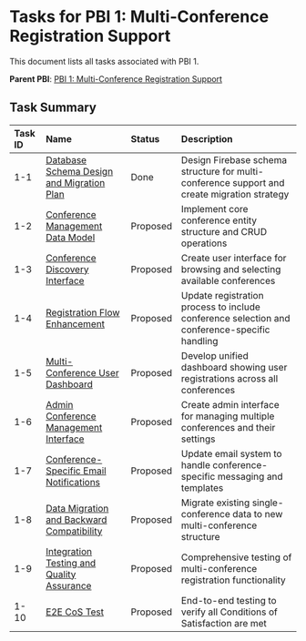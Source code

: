# Tasks for PBI 1: Multi-Conference Registration Support

This document lists all tasks associated with PBI 1.

**Parent PBI**: [PBI 1: Multi-Conference Registration Support](./prd.md)

## Task Summary

| Task ID | Name | Status | Description |
| :------ | :--------------------------------------- | :------- | :--------------------------------- |
| 1-1 | [Database Schema Design and Migration Plan](./1-1.md) | Done | Design Firebase schema structure for multi-conference support and create migration strategy |
| 1-2 | [Conference Management Data Model](./1-2.md) | Proposed | Implement core conference entity structure and CRUD operations |
| 1-3 | [Conference Discovery Interface](./1-3.md) | Proposed | Create user interface for browsing and selecting available conferences |
| 1-4 | [Registration Flow Enhancement](./1-4.md) | Proposed | Update registration process to include conference selection and conference-specific handling |
| 1-5 | [Multi-Conference User Dashboard](./1-5.md) | Proposed | Develop unified dashboard showing user registrations across all conferences |
| 1-6 | [Admin Conference Management Interface](./1-6.md) | Proposed | Create admin interface for managing multiple conferences and their settings |
| 1-7 | [Conference-Specific Email Notifications](./1-7.md) | Proposed | Update email system to handle conference-specific messaging and templates |
| 1-8 | [Data Migration and Backward Compatibility](./1-8.md) | Proposed | Migrate existing single-conference data to new multi-conference structure |
| 1-9 | [Integration Testing and Quality Assurance](./1-9.md) | Proposed | Comprehensive testing of multi-conference registration functionality |
| 1-10 | [E2E CoS Test](./1-10.md) | Proposed | End-to-end testing to verify all Conditions of Satisfaction are met | 